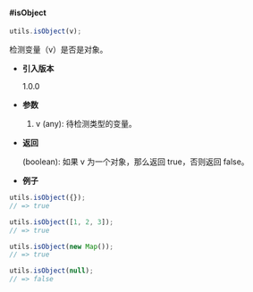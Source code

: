 #### #isObject

```javascript
utils.isObject(v);
```

检测变量（v）是否是对象。

- **引入版本**

    1.0.0

- **参数**

    1. v (any): 待检测类型的变量。

- **返回**

    (boolean): 如果 v 为一个对象，那么返回 true，否则返回 false。

- **例子**

```javascript
utils.isObject({});
// => true

utils.isObject([1, 2, 3]);
// => true

utils.isObject(new Map());
// => true

utils.isObject(null);
// => false
```
